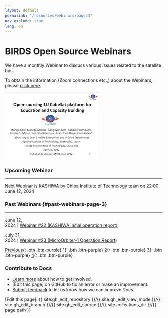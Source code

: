 ```yaml
---
layout: default
permalink: "/resources/webinars/page/4"
nav_exclude: true
lang: en
---
```


# BIRDS Open Source Webinars

We have a monthly Webinar to discuss various issues related to the satellite bus. 

To obtain the information (Zoom connections etc.,) about the Webinars, please [click here].


[![Open-sourcing 1U CubeSat platform for Education and Capacity Building](/assets/images/cover-open-source-overview.png)](https://birds-project.com/open-source/pdf/2022_04_26_CubeSat_Workshop_BIRDS_BUS_OpenSource_cho.pdf "Open-sourcing 1U CubeSat platform for Education and Capacity Building")


### Upcoming Webinar
---

Next Webinar is KASHIWA by Chiba Institute of Technology team on 22:00 June 12, 2024


### Past Webinars {#past-webinars-page-3}
---

June 12,  <br/> 2024 | [Webinar #22 (KASHIWA initial operation report)]({{site.url}}/resources/webinars/webinar-22)

July 31, <br/> 2024 | [Webinar #23 (MicroOrbiter-1 Operation Report)]({{site.url}}/resources/webinars/webinar-23)


[Previous]({{site.url}}/resources/webinars#past-webinars-page-2){: .btn .btn-purple}
[1]({{site.url}}/resources/webinars#past-webinars-page-1){: .btn .btn-purple}
[2]({{site.url}}/resources/webinars/page/2#past-webinars-page-2){: .btn .btn-purple}
[3]({{site.url}}/resources/webinars/page/3#past-webinars-page-3){: .btn .btn-purple}
[4]({{site.url}}/resources/webinars/page/4#past-webinars-page-4){: .btn .btn-purple}


### Contribute to Docs
- [Learn more] about how to get involved.
- [Edit this page] on GitHub to fix an error or make an improvement.
- [Submit feedback] to let us know how we can improve Docs.


[click here]: https://lean-sat.org/opensource/
[Submit feedback]: https://github.com/BIRDSOpenSource/BIRDSOpenSource.github.io/issues/new?template=Blank+issue
[Learn more]: {{site.url}}/contribute.hmtl
[Edit this page]:  {{ site.gh_edit_repository }}/{{ site.gh_edit_view_mode }}/{{ site.gh_edit_branch }}/{{ site.gh_edit_source }}/{{ site.collections_dir }}/{{ page.path }}